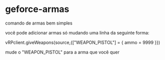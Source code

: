 # geforce-armas
comando de armas bem simples

você pode adicionar armas só mudando uma linha da seguinte forma:


vRPclient.giveWeapons(source,{["WEAPON_PISTOL"] = { ammo = 9999 }})

mude o "WEAPON_PISTOL" para a arma que você quer
